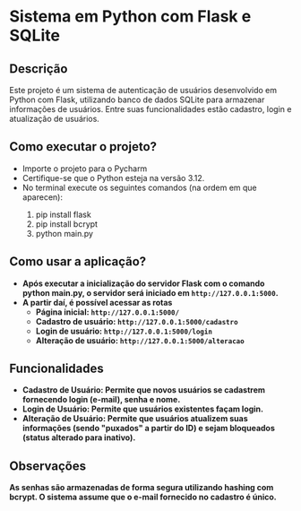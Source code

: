 <h1>Sistema em Python com Flask e SQLite</h1>

<h2>Descrição</h2>
<p>Este projeto é um sistema de autenticação de usuários desenvolvido em Python com Flask, utilizando banco de dados SQLite para armazenar informações de usuários. 
Entre suas funcionalidades estão cadastro, login e atualização de usuários.</p>

<h2>Como executar o projeto?</h2>
<ul>
    <li>Importe o projeto para o Pycharm</li>
    <li>Certifique-se que o Python esteja na versão 3.12.</li>
    <li>No terminal execute os seguintes comandos (na ordem em que aparecen):</li>
    <ol>
        <li>pip install flask</li>
        <li>pip install bcrypt</li>
        <li>python main.py</li>
    </ol>
</ul>

<h2>Como usar a aplicação?</h2>

<ul>
    <li><strong>Após executar a inicialização do servidor Flask com o comando <strong>python main.py</strong>, o servidor será iniciado em <code>http://127.0.0.1:5000</code>.</li>
    <li><strong>A partir daí, é possível acessar as rotas</strong>
        <ul>
            <li>Página inicial: <code>http://127.0.0.1:5000/</code></li>
            <li>Cadastro de usuário: <code>http://127.0.0.1:5000/cadastro</code></li>
            <li>Login de usuário: <code>http://127.0.0.1:5000/login</code></li>
            <li>Alteração de usuário: <code>http://127.0.0.1:5000/alteracao</code></li>
        </ul>
    </li>
</ul>

<h2>Funcionalidades</h2>
<ul>
    <li><strong>Cadastro de Usuário:</strong> Permite que novos usuários se cadastrem fornecendo login (e-mail), senha e nome.</li>
    <li><strong>Login de Usuário:</strong> Permite que usuários existentes façam login.</li>
    <li><strong>Alteração de Usuário:</strong> Permite que usuários atualizem suas informações (sendo "puxados" a partir do ID) e sejam bloqueados (status alterado para inativo).</li>
</ul>

<h2>Observações</h2>
<p>As senhas são armazenadas de forma segura utilizando hashing com bcrypt. O sistema assume que o e-mail fornecido no cadastro é único.</p>
